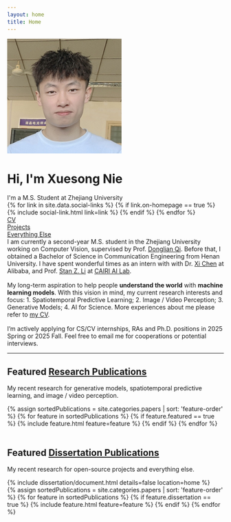 ```yaml
---
layout: home
title: Home
---
```


<div id="intro-wrapper" class="l-text">
	<div id="intro-title-wrapper">
		<div id="intro-image-wrapper">
			<img id="intro-image" src="/images/portrait.png"></div>
		<div id="intro-title-text-wrapper">
			<h1 id="intro-title">Hi, I'm Xuesong Nie</h1>
			<div id="intro-subtitle">I'm a M.S. Student at Zhejiang University</div>
			<div id="intro-title-socials">
				{% for link in site.data.social-links %}
					{% if link.on-homepage == true %}
						{% include social-link.html link=link %}
					{% endif %}
				{% endfor %}
			</div>
		</div>
	</div>
	<!-- <hr class="l-middle home-hr"> -->
	<div id="everything-else" class="l-middle">
		<a href="{{ site.url }}/cv"><div><i class="fa fa-portrait icon icon-right-space"></i>CV</div></a>
		<a href="{{ site.url }}/projects"><div><i class="fa fa-shapes icon icon-right-space"></i>Projects</div></a>
		<a href="{{ site.url }}/everything-else"><div><i class="fa fa-list-ul icon icon-right-space"></i>Everything Else</div></a>
	</div>
	<div>
		I am currently a second-year M.S. student in the Zhejiang University working on Computer Vision, supervised by Prof. <a href="https://person.zju.edu.cn/0004117">Donglian Qi</a>. Before that, I obtained a Bachelor of Science in Communication Engineering from Henan University. I have spent wonderful times as an intern with with Dr. <a href="https://xavierchen34.github.io/">Xi Chen</a> at Alibaba, and Prof. <a href="https://scholar.google.com/citations?hl=zh-CN&user=Y-nyLGIAAAAJ">Stan Z. Li</a> at <a href="https://www.westlake.edu.cn/">CAIRI AI Lab</a>.
	</div>
	<div style="height: 1rem"></div>
	<div>
		My long-term aspiration to help people <b>understand the world</b> with <b>machine learning models</b>. With this vision in mind, my current research interests and focus: 1. Spatiotemporal Predictive Learning; 2. Image / Video Perception; 3. Generative Models; 4. AI for Science. More experiences about me please refer to <a href="/cv">my CV</a>.
	</div>
	<div style="height: 1rem"></div>
	<div>
		I’m actively applying for CS/CV internships, RAs and Ph.D. positions in 2025 Spring or 2025 Fall. Feel free to email me for cooperations or potential interviews.
	</div>
</div>

<hr class="home-hr l-middle">

<h2 class="feature-title l-middle">Featured <a href="/cv/#publications">Research Publications</a></h2>

<p class="feature-text l-middle">
	My recent research for generative models, spatiotemporal predictive learning, and image / video perception.
</p>

<div class="cover-wrapper cover-wrapper-3-col l-middle">
	{% assign sortedPublications = site.categories.papers | sort: 'feature-order' %}
	{% for feature in sortedPublications %}
		{% if feature.featured == true %}
			{% include feature.html feature=feature %}
		{% endif %}
	{% endfor %}
</div>

<br>
<h2 class="feature-title l-middle">Featured <a href="/dissertation">Dissertation Publications</a></h2>

<p class="feature-text l-middle">
	My recent research for open-source projects and everything else.
</p>

<div class="cover-wrapper cover-wrapper-1-col l-text">
	{% include dissertation/document.html details=false location=home %}
</div>

<div class="cover-wrapper cover-wrapper-3-col l-middle">
	{% assign sortedPublications = site.categories.papers | sort: 'feature-order' %}
	{% for feature in sortedPublications %}
		{% if feature.dissertation == true %}
			{% include feature.html feature=feature %}
		{% endif %}
	{% endfor %}
</div>

